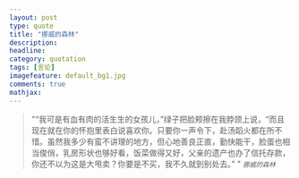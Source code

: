 ```yaml
---
layout: post
type: quote
title: "挪威的森林"
description: 
headline: 
category: quotation
tags: [言论]
imagefeature: default_bg1.jpg
comments: true
mathjax: 
---
```

>&quot;“我可是有血有肉的活生生的女孩儿，”绿子把脸颊擦在我脖颈上说，“而且现在就在你的怀抱里表白说喜欢你。只要你一声令下，赴汤蹈火都在所不惜。虽然我多少有蛮不讲理的地方，但心地善良正直，勤快能干，脸蛋也相当俊俏，乳房形状也够好看，饭菜做得又好，父亲的遗产也办了信托存款，你还不以为这是大甩卖？你要是不买，我不久就到别处去。”
&quot;
><small><cite title="Jony Ive">挪威的森林</cite></small>

